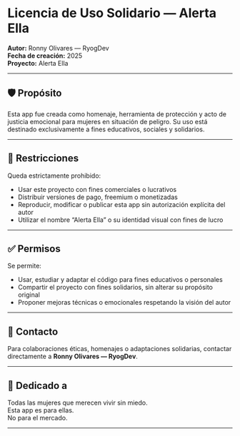 # Licencia de Uso Solidario — Alerta Ella

**Autor:** Ronny Olivares — RyogDev  
**Fecha de creación:** 2025  
**Proyecto:** Alerta Ella

---

## 🛡️ Propósito

Esta app fue creada como homenaje, herramienta de protección y acto de justicia emocional para mujeres en situación de peligro. Su uso está destinado exclusivamente a fines educativos, sociales y solidarios.

---

## 🚫 Restricciones

Queda estrictamente prohibido:

- Usar este proyecto con fines comerciales o lucrativos  
- Distribuir versiones de pago, freemium o monetizadas  
- Reproducir, modificar o publicar esta app sin autorización explícita del autor  
- Utilizar el nombre “Alerta Ella” o su identidad visual con fines de lucro

---

## ✅ Permisos

Se permite:

- Usar, estudiar y adaptar el código para fines educativos o personales  
- Compartir el proyecto con fines solidarios, sin alterar su propósito original  
- Proponer mejoras técnicas o emocionales respetando la visión del autor

---

## 📩 Contacto

Para colaboraciones éticas, homenajes o adaptaciones solidarias, contactar directamente a **Ronny Olivares — RyogDev**.

---

## 🧕 Dedicado a

Todas las mujeres que merecen vivir sin miedo.  
Esta app es para ellas.  
No para el mercado.

---